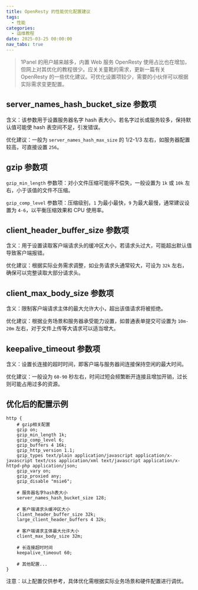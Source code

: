 ```yaml
---
title: OpenResty 的性能优化配置建议
tags:
  - 性能
categories:
  - 运维教程
date: 2025-03-25 00:00:00
nav_tabs: true
---
```


> 1Panel 的用户越来越多，内置 Web 服务 OpenResty 使用占比也在增加，但网上对其优化的教程很少。应关关童靴的需求，更新一篇有关 OpenResty 的一些优化建议。可优化设置项较少，需要的小伙伴可以根据实际需求变更配置。

<!-- more -->

## server_names_hash_bucket_size 参数项

含义：该参数用于设置服务器名字 hash 表大小，若名字过长或服务较多，保持默认值可能使 hash 表空间不足，引发错误。

优化建议：一般为 `server_names_hash_max_size` 的 1/2-1/3 左右，如服务器配置较高，可直接设置 `256`。

## gzip 参数项

`gzip_min_length` 参数项：对小文件压缩可能得不偿失，一般设置为 `1k` 或 `10k` 左右，小于该值的文件不压缩。

`gzip_comp_level` 参数项：压缩级别，`1` 为最小最快，`9` 为最大最慢，通常建议设置为 `4-6`，以平衡压缩效果和 CPU 使用率。

## client_header_buffer_size 参数项

含义：用于设置读取客户端请求头的缓冲区大小，若请求头过大，可能超出默认值导致客户端报错。

优化建议：根据实际业务需求调整，如业务请求头通常较大，可设为 `32k` 左右，确保可以完整读取大部分请求头。

## client_max_body_size 参数项

含义：限制客户端请求主体的最大允许大小，超出该值请求将被拒绝。

优化建议：根据业务场景和服务器承受能力设置，如普通表单提交可设置为 `10m-20m` 左右，对于文件上传等大请求可以适当增大。

## keepalive_timeout 参数项

含义：设置长连接的超时时间，即客户端与服务器间连接保持空闲的最大时间。

优化建议：一般设为 `60-90` 秒左右，时间过短会频繁断开连接且增加开销，过长则可能占用过多的资源。

## 优化后的配置示例

```
http {
    # gzip相关配置
    gzip on;
    gzip_min_length 1k;
    gzip_comp_level 6;
    gzip_buffers 4 16k;
    gzip_http_version 1.1;
    gzip_types text/plain application/javascript application/x-javascript text/css application/xml text/javascript application/x-httpd-php application/json;
    gzip_vary on;
    gzip_proxied any;
    gzip_disable "msie6";

    # 服务器名字hash表大小
    server_names_hash_bucket_size 128;

    # 客户端请求头缓冲区大小
    client_header_buffer_size 32k;
    large_client_header_buffers 4 32k;

    # 客户端请求主体最大允许大小
    client_max_body_size 32m;

    # 长连接超时时间
    keepalive_timeout 60;

    # 其他配置...
}
```

注意：以上配置仅供参考，具体优化需根据实际业务场景和硬件配置进行调优。